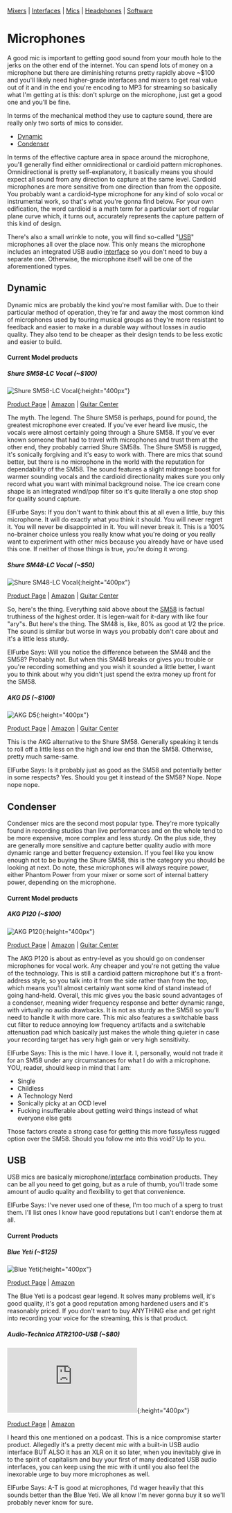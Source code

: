 [Mixers](mixers.md) | [Interfaces](interfaces.md) | [Mics](microphones.md) | [Headphones](headphones.md) | [Software](software.md)
# Microphones
A good mic is important to getting good sound from your mouth hole to the jerks on the other end of the internet. You can spend lots of money on a microphone but there are diminishing returns pretty rapidly above ~$100 and you'll likely need higher-grade interfaces and mixers to get real value out of it and in the end you're encoding to MP3 for streaming so basically what I'm getting at is this: don't splurge on the microphone, just get a good one and you'll be fine.

In terms of the mechanical method they use to capture sound, there are really only two sorts of mics to consider.
  - [Dynamic](#dynamic)
  - [Condenser](#condenser)
  
In terms of the effective capture area in space around the microphone, you'll generally find either omnidirectional or cardioid pattern microphones. Omnidirectional is pretty self-explanatory, it basically means you should expect all sound from any direction to capture at the same level. Cardioid microphones are more sensitive from one direction than from the opposite. You probably want a cardioid-type microphone for any kind of solo vocal or instrumental work, so that's what you're gonna find below. For your own edification, the word cardioid is a math term for a particular sort of regular plane curve which, it turns out, accurately represents the capture pattern of this kind of design.

There's also a small wrinkle to note, you will find so-called "[USB](#usb)" microphones all over the place now. This only means the microphone includes an integrated USB audio [interface](#interfaces) so you don't need to buy a separate one. Otherwise, the microphone itself will be one of the aforementioned types.

## Dynamic
Dynamic mics are probably the kind you're most familiar with. Due to their particular method of operation, they're far and away the most common kind of microphones used by touring musical groups as they're more resistant to feedback and easier to make in a durable way without losses in audio quality. They also tend to be cheaper as their design tends to be less exotic and easier to build.

#### Current Model products

##### Shure SM58-LC Vocal (~$100)
![Shure SM58-LC Vocal](https://images-na.ssl-images-amazon.com/images/I/71bMMq-D1LL._SL1500_.jpg){:height="400px"}

[Product Page](http://www.shure.com/americas/products/microphones/sm/sm58-vocal-microphone) | [Amazon](https://smile.amazon.com/Shure-SM58-LC-Cardioid-Dynamic-Microphone/dp/B0179T2CM8) | [Guitar Center](http://www.guitarcenter.com/Shure/SM58-Dynamic-Handheld-Vocal-Microphone.gc)

The myth. The legend. The Shure SM58 is perhaps, pound for pound, the greatest microphone ever created. If you've ever heard live music, the vocals were almost certainly going through a Shure SM58. If you've ever known someone that had to travel with microphones and trust them at the other end, they probably carried Shure SM58s. The Shure SM58 is rugged, it's sonically forgiving and it's easy to work with. There are mics that sound better, but there is no microphone in the world with the reputation for dependability of the SM58. The sound features a slight midrange boost for warmer sounding vocals and the cardioid directionality makes sure you only record what you want with minimal background noise. The ice cream cone shape is an integrated wind/pop filter so it's quite literally a one stop shop for quality sound capture.

ElFurbe Says: If you don't want to think about this at all even a little, buy this microphone. It will do exactly what you think it should. You will never regret it. You will never be disappointed in it. You will never break it. This is a 100% no-brainer choice unless you really know what you're doing or you really want to experiment with other mics because you already have or have used this one. If neither of those things is true, you're doing it wrong.

##### Shure SM48-LC Vocal (~$50)
![Shure SM48-LC Vocal](https://images-na.ssl-images-amazon.com/images/I/71MJk9T0aJL._SL1500_.jpg){:height="400px"}

[Product Page](http://www.shure.com/americas/products/microphones/sm/sm48-vocal-microphone) | [Amazon](https://smile.amazon.com/dp/B0002D0HY4/) | [Guitar Center](http://www.guitarcenter.com/Shure/SM48-Cardioid-Dynamic-Vocal-Microphone.gc)

So, here's the thing. Everything said above about the [SM58](#shure-sm58-lc-vocal) is factual truthiness of the highest order. It is legen-wait for it-dary with like four "ary"s. But here's the thing. The SM48 is, like, 80% as good at 1/2 the price. The sound is similar but worse in ways you probably don't care about and it's a little less sturdy.

ElFurbe Says: Will you notice the difference between the SM48 and the SM58? Probably not. But when this SM48 breaks or gives you trouble or you're recording something and you wish it sounded a little better, I want you to think about why you didn't just spend the extra money up front for the SM58.

##### AKG D5 (~$100)
![AKG D5](https://images-na.ssl-images-amazon.com/images/I/71p85%2BPBBnL._SL1500_.jpg){:height="400px"}

[Product Page](https://www.akg.com/Microphones/Dynamic%20Microphones/D5.html) | [Amazon](https://smile.amazon.com/AKG-D5-Vocal-Dynamic-Microphone/dp/B000S5JKRQ) | [Guitar Center](http://www.guitarcenter.com/AKG/D5-Supercardioid-Handheld-Dynamic-Microphone.gc)

This is the AKG alternative to the Shure SM58. Generally speaking it tends to roll off a little less on the high and low end than the SM58. Otherwise, pretty much same-same.

ElFurbe Says: Is it probably just as good as the SM58 and potentially better in some respects? Yes. Should you get it instead of the SM58? Nope. Nope nope nope.

## Condenser
Condenser mics are the second most popular type. They're more typically found in recording studios than live performances and on the whole tend to be more expensive, more complex and less sturdy. On the plus side, they are generally more sensitive and capture better quality audio with more dynamic range and better frequency extension. If you feel like you know enough not to be buying the Shure SM58, this is the category you should be looking at next. Do note, these microphones will always require power, either Phantom Power from your mixer or some sort of internal battery power, depending on the microphone.

#### Current Model products

##### AKG P120 (~$100)
![AKG P120](https://images-na.ssl-images-amazon.com/images/I/81GXGC-gUtL._SL1500_.jpg){:height="400px"}

[Product Page](http://www.akg.com/Microphones/Condenser%20Microphones/P120_.html?dwvar_P120___color=Black#start=1) | [Amazon](https://smile.amazon.com/AKG-P120-High-Performance-Recording-Microphone/dp/B00M9CUOKI) | [Guitar Center](http://www.guitarcenter.com/AKG/P120-Project-Studio-Condenser-Microphone.gc)

The AKG P120 is about as entry-level as you should go on condenser microphones for vocal work. Any cheaper and you're not getting the value of the technology. This is still a cardioid pattern microphone but it's a front-address style, so you talk into it from the side rather than from the top, which means you'll almost certainly want some kind of stand instead of going hand-held. Overall, this mic gives you the basic sound advantages of a condenser, meaning wider frequency response and better dynamic range, with virtually no audio drawbacks. It is not as sturdy as the SM58 so you'll need to handle it with more care. This mic also features a switchable bass cut filter to reduce annoying low frequency artifacts and a switchable attenuation pad which basically just makes the whole thing quieter in case your recording target has very high gain or very high sensitivity.

ElFurbe Says: This is the mic I have. I love it. I, personally, would not trade it for an SM58 under any circumstances for what I do with a microphone. YOU, reader, should keep in mind that I am:
  - Single
  - Childless
  - A Technology Nerd
  - Sonically picky at an OCD level
  - Fucking insufferable about getting weird things instead of what everyone else gets

Those factors create a strong case for getting this more fussy/less rugged option over the SM58. Should you follow me into this void? Up to you.

## USB
USB mics are basically microphone/[interface](interfaces.md) combination products. They can be all you need to get going, but as a rule of thumb, you'll trade some amount of audio quality and flexibility to get that convenience.

ElFurbe Says: I've never used one of these, I'm too much of a sperg to trust them. I'll list ones I know have good reputations but I can't endorse them at all.

#### Current Products

##### Blue Yeti (~$125)
![Blue Yeti](https://images-na.ssl-images-amazon.com/images/I/7131%2Bx9eTGL._SL1500_.jpg){:height="400px"}

[Product Page](http://www.bluemic.com/products/yeti/) | [Amazon](https://smile.amazon.com/Blue-Yeti-USB-Microphone-Blackout/dp/B00N1YPXW2)

The Blue Yeti is a podcast gear legend. It solves many problems well, it's good quality, it's got a good reputation among hardened users and it's reasonably priced. If you don't want to buy ANYTHING else and get right into recording your voice for the streaming, this is that product.

##### Audio-Technica ATR2100-USB (~$80)
![Audio-Technica ATR2100-USB](https://www.audio-technica.com/cgi-bin/dump_file.pl?file=https://www.audio-technica.com/cms/resource_library/product_images/a01ed935117e2bdf/orig/atr2100_usb_2_sq.jpg){:height="400px"}

[Product Page](https://www.audio-technica.com/cms/wired_mics/b8dd84773f83092c/) | [Amazon](https://smile.amazon.com/Audio-Technica-ATR2100-USB-Cardioid-Dynamic-Microphone/dp/B004QJOZS4/)

I heard this one mentioned on a podcast. This is a nice compromise starter product. Allegedly it's a pretty decent mic with a built-in USB audio interface BUT ALSO it has an XLR on it so later, when you inevitably give in to the spirit of capitalism and buy your first of many dedicated USB audio interfaces, you can keep using the mic with it until you also feel the inexorable urge to buy more microphones as well.

ElFurbe Says: A-T is good at microphones, I'd wager heavily that this sounds better than the Blue Yeti. We all know I'm never gonna buy it so we'll probably never know for sure.
